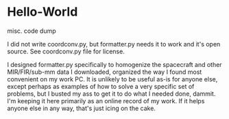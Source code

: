 # Hello-World
misc. code dump

I did not write coordconv.py, but formatter.py needs it to work and it's open source. See coordconv.py file for license.

I designed formatter.py specifically to homogenize the spacecraft and other MIR/FIR/sub-mm data I downloaded, organized the way I found most convenient on my work PC. It is unlikely to be useful as-is for anyone else, except perhaps as examples of how to solve a very specific set of problems, but I busted my ass to get it to do what I needed done, dammit. I'm keeping it here primarily as an online record of my work. If it helps anyone else in any way, that's just icing on the cake.
